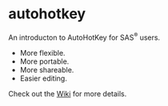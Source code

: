 # autohotkey

An introducton to AutoHotKey for SAS<sup>&reg;</sup> users.

- More flexible.
- More portable.
- More shareable.
- Easier editing.

Check out the [Wiki](https://github.com/srosanba/autohotkey/wiki) for more details.
